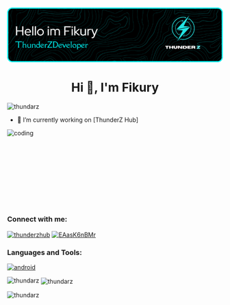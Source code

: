 ![Header](https://github.com/ThundarZ/Welcome/blob/main/github-header-image%20(10).png)
<h1 align="center">Hi 👋, I'm Fikury</h1>
<p align="left"> <img src="https://komarev.com/ghpvc/?username=thundarz&label=Profile%20views&color=0e75b6&style=flat" alt="thundarz" /> </p>

- 🔭 I’m currently working on [ThunderZ Hub]
<img align="right" alt="coding" height="200" width="600" src="https://media0.giphy.com/media/7zJgqvSbjBH2M/giphy.gif">

<h3 align="left">Connect with me:</h3>
<p align="left">
<a href="https://www.youtube.com/c/thunderzhub" target="blank"><img align="center" src="https://raw.githubusercontent.com/rahuldkjain/github-profile-readme-generator/master/src/images/icons/Social/youtube.svg" alt="thunderzhub" height="30" width="40" /></a>
<a href="https://discord.gg/EAasK6nBMr" target="blank"><img align="center" src="https://raw.githubusercontent.com/rahuldkjain/github-profile-readme-generator/master/src/images/icons/Social/discord.svg" alt="EAasK6nBMr" height="30" width="40" /></a>
</p>

<h3 align="left">Languages and Tools:</h3>
<p align="left"> <a href="https://developer.android.com" target="_blank" rel="noreferrer"> <img src="https://upload.wikimedia.org/wikipedia/commons/c/cf/Lua-Logo.svg" alt="android" width="40" height="40"/> </a> </p>

<p><img align="left" src="https://github-readme-stats.vercel.app/api/top-langs?username=thundarz&show_icons=true&locale=en&layout=compact" alt="thundarz" /></p>

<p>&nbsp;<img align="center" src="https://github-readme-stats.vercel.app/api?username=thundarz&show_icons=true&locale=en" alt="thundarz" /></p>

<p><img align="center" src="https://github-readme-streak-stats.herokuapp.com/?user=thundarz&" alt="thundarz" /></p>
